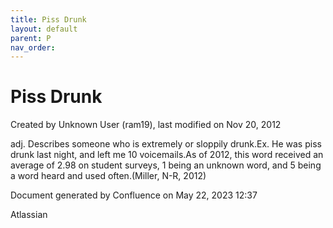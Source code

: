 ```yaml
---
title: Piss Drunk
layout: default
parent: P
nav_order:
---
```


# Piss Drunk

Created by  Unknown User (ram19), last modified on Nov 20, 2012

adj. Describes someone who is extremely or sloppily drunk.Ex. He was piss drunk last night, and left me 10 voicemails.As of 2012, this word received an average of 2.98 on student surveys, 1 being an unknown word, and 5 being a word heard and used often.(Miller, N-R, 2012)

Document generated by Confluence on May 22, 2023 12:37

Atlassian
